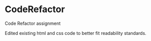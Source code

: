 # CodeRefactor
Code Refactor assignment 

Edited existing html and css code to better fit readability standards.
